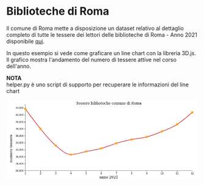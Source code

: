 # Biblioteche di Roma

Il comune di Roma mette a disposizione un dataset relativo al dettaglio completo di tutte le tessere dei lettori delle biblioteche di Roma - Anno 2021 disponibile [qui](https://dati.comune.roma.it/catalog/dataset/d138).

In questo esempio si vede come graficare un line chart con la libreria 3D.js.<br>
Il grafico mostra l'andamento del numero di tessere attive nel corso dell'anno.


**NOTA**<br>
helper.py è uno script di supporto per recuperare le informazioni del line chart

<div align="center">
  <img src="https://github.com/mariocuomo/InfoVis/blob/main/test/imgs/tessere-biblioteca.png">
</div>


